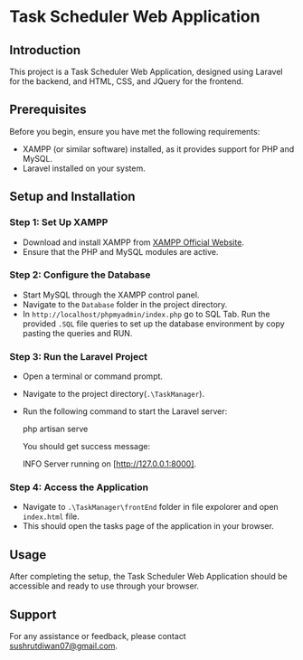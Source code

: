 # Task Scheduler Web Application

## Introduction
This project is a Task Scheduler Web Application, designed using Laravel for the backend, and HTML, CSS, and JQuery for the frontend.

## Prerequisites
Before you begin, ensure you have met the following requirements:
- XAMPP (or similar software) installed, as it provides support for PHP and MySQL.
- Laravel installed on your system.

## Setup and Installation

### Step 1: Set Up XAMPP
- Download and install XAMPP from [XAMPP Official Website](https://www.apachefriends.org/index.html).
- Ensure that the PHP and MySQL modules are active.

### Step 2: Configure the Database
- Start MySQL through the XAMPP control panel.
- Navigate to the `Database` folder in the project directory.
- In `http://localhost/phpmyadmin/index.php` go to SQL Tab. Run the provided `.SQL` file queries to set up the database environment by copy pasting the queries and RUN.

### Step 3: Run the Laravel Project
- Open a terminal or command prompt.
- Navigate to the project directory(`.\TaskManager`).
- Run the following command to start the Laravel server:
  
  php artisan serve
  
  You should get success message:

  INFO  Server running on [http://127.0.0.1:8000].

### Step 4: Access the Application
- Navigate to `.\TaskManager\frontEnd` folder in file expolorer and open `index.html` file.
- This should open the tasks page of the application in your browser.

## Usage
After completing the setup, the Task Scheduler Web Application should be accessible and ready to use through your browser.

## Support
For any assistance or feedback, please contact sushrutdiwan07@gmail.com.
